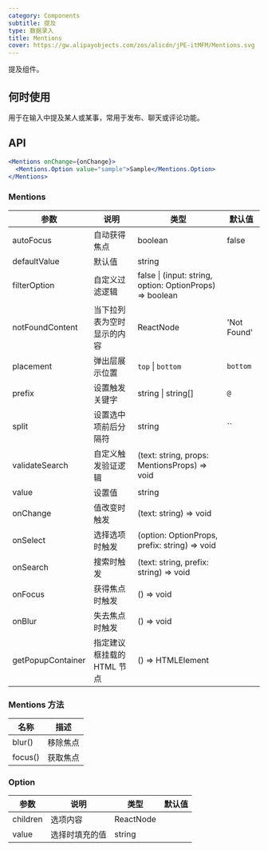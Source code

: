 ```yaml
---
category: Components
subtitle: 提及
type: 数据录入
title: Mentions
cover: https://gw.alipayobjects.com/zos/alicdn/jPE-itMFM/Mentions.svg
---
```


提及组件。

## 何时使用

用于在输入中提及某人或某事，常用于发布、聊天或评论功能。

## API

```jsx
<Mentions onChange={onChange}>
  <Mentions.Option value="sample">Sample</Mentions.Option>
</Mentions>
```

### Mentions

| 参数 | 说明 | 类型 | 默认值 |
| --- | --- | --- | --- |
| autoFocus | 自动获得焦点 | boolean | false |
| defaultValue | 默认值 | string |  |
| filterOption | 自定义过滤逻辑 | false \| (input: string, option: OptionProps) => boolean |  |
| notFoundContent | 当下拉列表为空时显示的内容 | ReactNode | 'Not Found' |
| placement | 弹出层展示位置 | `top` \| `bottom` | `bottom` |
| prefix | 设置触发关键字 | string \| string[] | `@` |
| split | 设置选中项前后分隔符 | string | `` |
| validateSearch | 自定义触发验证逻辑 | (text: string, props: MentionsProps) => void |  |
| value | 设置值 | string |  |
| onChange | 值改变时触发 | (text: string) => void |  |
| onSelect | 选择选项时触发 | (option: OptionProps, prefix: string) => void |  |
| onSearch | 搜索时触发 | (text: string, prefix: string) => void |  |
| onFocus | 获得焦点时触发 | () => void |  |
| onBlur | 失去焦点时触发 | () => void |  |
| getPopupContainer | 指定建议框挂载的 HTML 节点 | () => HTMLElement |  |

### Mentions 方法

| 名称    | 描述     |
| ------- | -------- |
| blur()  | 移除焦点 |
| focus() | 获取焦点 |

### Option

| 参数     | 说明           | 类型      | 默认值 |
| -------- | -------------- | --------- | ------ |
| children | 选项内容       | ReactNode |        |
| value    | 选择时填充的值 | string    |        |
